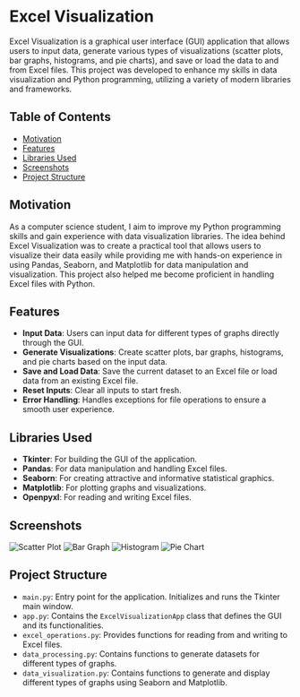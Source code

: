 # Excel Visualization 

Excel Visualization is a graphical user interface (GUI) application that allows users to input data, generate various types of visualizations (scatter plots, bar graphs, histograms, and pie charts), and save or load the data to and from Excel files. This project was developed to enhance my skills in data visualization and Python programming, utilizing a variety of modern libraries and frameworks.

## Table of Contents

- [Motivation](#motivation)
- [Features](#features)
- [Libraries Used](#libraries-used)
- [Screenshots](#screenshots)
- [Project Structure](#project-structure)

## Motivation

As a computer science student, I aim to improve my Python programming skills and gain experience with data visualization libraries. The idea behind Excel Visualization was to create a practical tool that allows users to visualize their data easily while providing me with hands-on experience in using Pandas, Seaborn, and Matplotlib for data manipulation and visualization. This project also helped me become proficient in handling Excel files with Python.

## Features

- **Input Data**: Users can input data for different types of graphs directly through the GUI.
- **Generate Visualizations**: Create scatter plots, bar graphs, histograms, and pie charts based on the input data.
- **Save and Load Data**: Save the current dataset to an Excel file or load data from an existing Excel file.
- **Reset Inputs**: Clear all inputs to start fresh.
- **Error Handling**: Handles exceptions for file operations to ensure a smooth user experience.

## Libraries Used

- **Tkinter**: For building the GUI of the application.
- **Pandas**: For data manipulation and handling Excel files.
- **Seaborn**: For creating attractive and informative statistical graphics.
- **Matplotlib**: For plotting graphs and visualizations.
- **Openpyxl**: For reading and writing Excel files.

## Screenshots

![Scatter Plot](screenshots/scatter_plot.png)
![Bar Graph](screenshots/bar_graph.png)
![Histogram](screenshots/histogram.png)
![Pie Chart](screenshots/pie_chart.png)

## Project Structure

- `main.py`: Entry point for the application. Initializes and runs the Tkinter main window.
- `app.py`: Contains the `ExcelVisualizationApp` class that defines the GUI and its functionalities.
- `excel_operations.py`: Provides functions for reading from and writing to Excel files.
- `data_processing.py`: Contains functions to generate datasets for different types of graphs.
- `data_visualization.py`: Contains functions to generate and display different types of graphs using Seaborn and Matplotlib.
